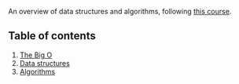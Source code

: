 An overview of data structures and algorithms, following [this course](https://www.udemy.com/course/master-the-coding-interview-data-structures-algorithms/).

## Table of contents
1. [The Big O](../tree/master/big-o-notation "The Big O")
2. [Data structures](../tree/master/datastructures "Data structures")
3. [Algorithms](../tree/master/algorithms "Algorithms")

